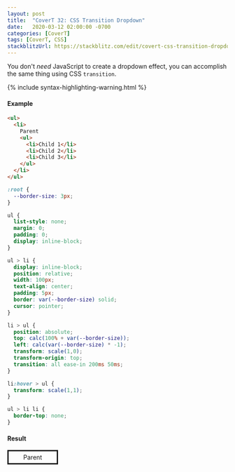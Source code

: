```yaml
---
layout: post
title:  "CoverT 32: CSS Transition Dropdown"
date:   2020-03-12 02:00:00 -0700
categories: [CoverT]
tags: [CoverT, CSS]
stackblitzUrl: https://stackblitz.com/edit/covert-css-transition-dropdown?file=style.css
---
```


You don't _need_ JavaScript to create a dropdown effect, you can accomplish the same thing using CSS `transition`.

{% include syntax-highlighting-warning.html %}

#### Example

```html
<ul>
  <li>
    Parent
    <ul>
      <li>Child 1</li>
      <li>Child 2</li>
      <li>Child 3</li>
    </ul>
  </li>
</ul>
```

```css
:root {
  --border-size: 3px;
}

ul {
  list-style: none;
  margin: 0;
  padding: 0;
  display: inline-block;
}

ul > li {
  display: inline-block;
  position: relative;
  width: 100px;
  text-align: center;
  padding: 5px;
  border: var(--border-size) solid;
  cursor: pointer;
}

li > ul {
  position: absolute;
  top: calc(100% + var(--border-size));
  left: calc(var(--border-size) * -1);
  transform: scale(1,0);
  transform-origin: top;
  transition: all ease-in 200ms 50ms;
}

li:hover > ul {
  transform: scale(1,1);
}

ul > li li {
  border-top: none;
}
```

#### Result

<style>
.my-container {
  height: 200px;
}

:root {
  --border-size: 3px;
}

.my-container ul {
  list-style: none;
  margin: 0;
  padding: 0;
  display: inline-block;
}

.my-container ul > li {
  display: inline-block;
  position: relative;
  width: 100px;
  text-align: center;
  padding: 5px;
  border: var(--border-size) solid;
  cursor: pointer;
}

.my-container li > ul {
  position: absolute;
  top: calc(100% + var(--border-size));
  left: calc(var(--border-size) * -1);
  transform: scale(1,0);
  transform-origin: top;
  transition: all ease-in 200ms 50ms;
}

.my-container li:hover > ul {
  transform: scale(1,1);
}

.my-container ul > li li {
  border-top: none;
}

</style>

<div class="my-container">
  <ul>
    <li>
      Parent
      <ul>
        <li>Child 1</li>
        <li>Child 2</li>
        <li>Child 3</li>
      </ul>
    </li>
  </ul>
</div>